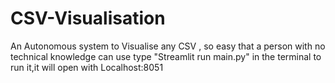 # CSV-Visualisation
An Autonomous system to Visualise any CSV , so easy that a person with no technical knowledge can use
type "Streamlit run main.py" in the terminal to run it,it will open with Localhost:8051
